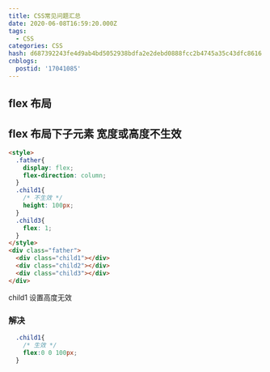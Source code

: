 ```yaml
---
title: CSS常见问题汇总
date: 2020-06-08T16:59:20.000Z
tags:
  - CSS
categories: CSS
hash: d687392243fe4d9ab4bd5052938bdfa2e2debd0888fcc2b4745a35c43dfc8616
cnblogs:
  postid: '17041085'
---
```


## flex 布局

## flex 布局下子元素 宽度或高度不生效

```html
<style>
  .father{
    display: flex;
    flex-direction: column;
  }
  .child1{
    /* 不生效 */
    height: 100px; 
  }
  .child3{
    flex: 1;
  }
</style>
<div class="father">
  <div class="child1"></div>
  <div class="child2"></div>
  <div class="child3"></div>
</div>
```

child1 设置高度无效

### 解决

```css
  .child1{
    /* 生效 */
    flex:0 0 100px;
  }
```

